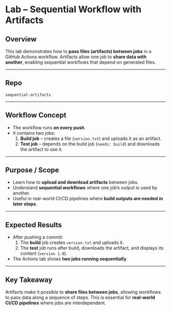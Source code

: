 # Lab – Sequential Workflow with Artifacts

## Overview
This lab demonstrates how to **pass files (artifacts) between jobs** in a GitHub Actions workflow. Artifacts allow one job to **share data with another**, enabling sequential workflows that depend on generated files.

---

## Repo
`sequential-artifacts`

---

## Workflow Concept

- The workflow runs **on every push**.  
- It contains two jobs:  
  1. **Build job** – creates a file (`version.txt`) and uploads it as an artifact.  
  2. **Test job** – depends on the build job (`needs: build`) and downloads the artifact to use it.  

---

## Purpose / Scope

- Learn how to **upload and download artifacts** between jobs.  
- Understand **sequential workflows** where one job’s output is used by another.  
- Useful in real-world CI/CD pipelines where **build outputs are needed in later steps**.

---

## Expected Results

- After pushing a commit:  
  1. The **build** job creates `version.txt` and uploads it.  
  2. The **test** job runs after build, downloads the artifact, and displays its content (`version 1.0`).  
- The Actions tab shows **two jobs running sequentially**.  

---

## Key Takeaway

Artifacts make it possible to **share files between jobs**, allowing workflows to pass data along a sequence of steps. This is essential for **real-world CI/CD pipelines** where jobs are interdependent.

